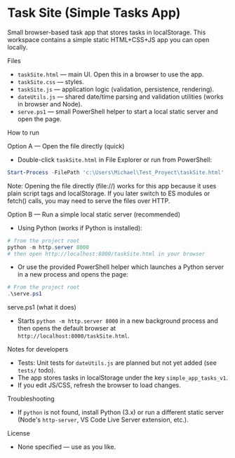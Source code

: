 # Task Site (Simple Tasks App)

Small browser-based task app that stores tasks in localStorage. This workspace contains a simple static HTML+CSS+JS app you can open locally.

Files
- `taskSite.html` — main UI. Open this in a browser to use the app.
- `taskSite.css` — styles.
- `taskSite.js` — application logic (validation, persistence, rendering).
- `dateUtils.js` — shared date/time parsing and validation utilities (works in browser and Node).
- `serve.ps1` — small PowerShell helper to start a local static server and open the page.

How to run

Option A — Open the file directly (quick)
- Double-click `taskSite.html` in File Explorer or run from PowerShell:

```powershell
Start-Process -FilePath 'c:\Users\Michael\Test_Proyect\taskSite.html'
```

Note: Opening the file directly (file://) works for this app because it uses plain script tags and localStorage. If you later switch to ES modules or fetch() calls, you may need to serve the files over HTTP.

Option B — Run a simple local static server (recommended)
- Using Python (works if Python is installed):

```powershell
# from the project root
python -m http.server 8000
# then open http://localhost:8000/taskSite.html in your browser
```

- Or use the provided PowerShell helper which launches a Python server in a new process and opens the page:

```powershell
# From the project root
.\serve.ps1
```

serve.ps1 (what it does)
- Starts `python -m http.server 8000` in a new background process and then opens the default browser at `http://localhost:8000/taskSite.html`.

Notes for developers
- Tests: Unit tests for `dateUtils.js` are planned but not yet added (see `tests/` todo).
- The app stores tasks in localStorage under the key `simple_app_tasks_v1`.
- If you edit JS/CSS, refresh the browser to load changes.

Troubleshooting
- If `python` is not found, install Python (3.x) or run a different static server (Node's `http-server`, VS Code Live Server extension, etc.).

License
- None specified — use as you like.
